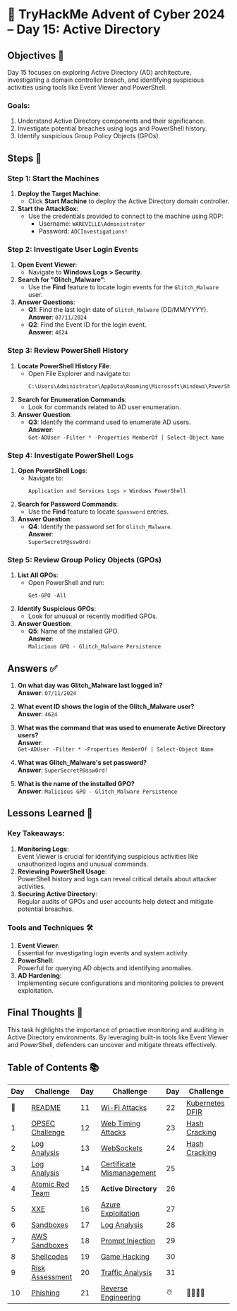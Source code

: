 # 🎄 TryHackMe Advent of Cyber 2024 – Day 15: Active Directory

## Objectives 🎯

Day 15 focuses on exploring Active Directory (AD) architecture, investigating a domain controller breach, and identifying suspicious activities using tools like Event Viewer and PowerShell.

### Goals:
1. Understand Active Directory components and their significance.
2. Investigate potential breaches using logs and PowerShell history.
3. Identify suspicious Group Policy Objects (GPOs).

## Steps 🚀

### Step 1: Start the Machines
1. **Deploy the Target Machine**:  
   - Click **Start Machine** to deploy the Active Directory domain controller.
2. **Start the AttackBox**:  
   - Use the credentials provided to connect to the machine using RDP:
     - Username: `WAREVILLE\Administrator`
     - Password: `AOCInvestigations!`

### Step 2: Investigate User Login Events
1. **Open Event Viewer**:  
   - Navigate to **Windows Logs > Security**.
2. **Search for "Glitch_Malware"**:  
   - Use the **Find** feature to locate login events for the `Glitch_Malware` user.
3. **Answer Questions**:  
   - **Q1**: Find the last login date of `Glitch_Malware` (DD/MM/YYYY).  
     **Answer**: `07/11/2024`  
   - **Q2**: Find the Event ID for the login event.  
     **Answer**: `4624`

### Step 3: Review PowerShell History
1. **Locate PowerShell History File**:  
   - Open File Explorer and navigate to:
     ```
     C:\Users\Administrator\AppData\Roaming\Microsoft\Windows\PowerShell\PSReadLine\ConsoleHost_history.txt
     ```
2. **Search for Enumeration Commands**:  
   - Look for commands related to AD user enumeration.
3. **Answer Question**:  
   - **Q3**: Identify the command used to enumerate AD users.  
     **Answer**:  
     `Get-ADUser -Filter * -Properties MemberOf | Select-Object Name`

### Step 4: Investigate PowerShell Logs
1. **Open PowerShell Logs**:  
   - Navigate to:
     ```
     Application and Services Logs > Windows PowerShell
     ```
2. **Search for Password Commands**:  
   - Use the **Find** feature to locate `$password` entries.
3. **Answer Question**:  
   - **Q4**: Identify the password set for `Glitch_Malware`.  
     **Answer**:  
     `SuperSecretP@ssw0rd!`

### Step 5: Review Group Policy Objects (GPOs)
1. **List All GPOs**:  
   - Open PowerShell and run:
     ```
     Get-GPO -All
     ```
2. **Identify Suspicious GPOs**:  
   - Look for unusual or recently modified GPOs.
3. **Answer Question**:  
   - **Q5**: Name of the installed GPO.  
     **Answer**:  
     `Malicious GPO - Glitch_Malware Persistence`

## Answers ✅

1. **On what day was Glitch_Malware last logged in?**  
   **Answer**: `07/11/2024`

2. **What event ID shows the login of the Glitch_Malware user?**  
   **Answer**: `4624`

3. **What was the command that was used to enumerate Active Directory users?**  
   **Answer**:  
   `Get-ADUser -Filter * -Properties MemberOf | Select-Object Name`

4. **What was Glitch_Malware's set password?**  
   **Answer**: `SuperSecretP@ssw0rd!`

5. **What is the name of the installed GPO?**  
   **Answer**: `Malicious GPO - Glitch_Malware Persistence`

## Lessons Learned 🌟

### Key Takeaways:
1. **Monitoring Logs**:  
   Event Viewer is crucial for identifying suspicious activities like unauthorized logins and unusual commands.
2. **Reviewing PowerShell Usage**:  
   PowerShell history and logs can reveal critical details about attacker activities.
3. **Securing Active Directory**:  
   Regular audits of GPOs and user accounts help detect and mitigate potential breaches.

### Tools and Techniques 🛠️
1. **Event Viewer**:  
   Essential for investigating login events and system activity.
2. **PowerShell**:  
   Powerful for querying AD objects and identifying anomalies.
3. **AD Hardening**:  
   Implementing secure configurations and monitoring policies to prevent exploitation.

## Final Thoughts 🎁

This task highlights the importance of proactive monitoring and auditing in Active Directory environments. By leveraging built-in tools like Event Viewer and PowerShell, defenders can uncover and mitigate threats effectively.

## Table of Contents 📚

| Day  | Challenge                              | Day  | Challenge                               | Day  | Challenge                               |
|------|----------------------------------------|------|-----------------------------------------|------|-----------------------------------------|
| 📖  | [README](README.md)                    | 11   | [Wi-Fi Attacks](day_11.md)             | 22   | [Kubernetes DFIR](day_22.md)            |
| 1    | [OPSEC Challenge](day1.md)             | 12   | [Web Timing Attacks](day_12.md)        | 23   | [Hash Cracking](day_23.md)              |
| 2    | [Log Analysis](day2.md)                | 13   | [WebSockets](day_13.md)                | 24   | [Hash Cracking](day_23.md)              |
| 3    | [Log Analysis](day3.md)                | 14   | [Certificate Mismanagement](day_14.md) | 25   |                                         |
| 4    | [Atomic Red Team](day4.md)             | 15   | **Active Directory**                   | 26   |                                         |
| 5    | [XXE](day5.md)                         | 16   | [Azure Exploitation](day_16.md)        | 27   |                                         |
| 6    | [Sandboxes](day6.md)                   | 17   | [Log Analysis](day_17.md)              | 28   |                                         |
| 7    | [AWS Sandboxes](day7.md)               | 18   | [Prompt Injection](day_18.md)          | 29   |                                         |
| 8    | [Shellcodes](day8.md)                  | 19   | [Game Hacking](day_19.md)              | 30   |                                         |
| 9    | [Risk Assessment](day9.md)             | 20   | [Traffic Analysis](day_20.md)          | 31   |                                         |
| 10   | [Phishing](day_10.md)                  | 21   | [Reverse Engineering](day_21.md)       | ☃️  | 🎄🎅🎁✨                              |
